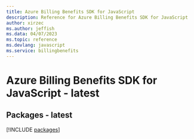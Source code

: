 ```yaml
---
title: Azure Billing Benefits SDK for JavaScript
description: Reference for Azure Billing Benefits SDK for JavaScript
author: xirzec
ms.author: jeffish
ms.data: 04/07/2023
ms.topic: reference
ms.devlang: javascript
ms.service: billingbenefits
---
```

# Azure Billing Benefits SDK for JavaScript - latest
## Packages - latest
[!INCLUDE [packages](billing-benefits-index.md)]